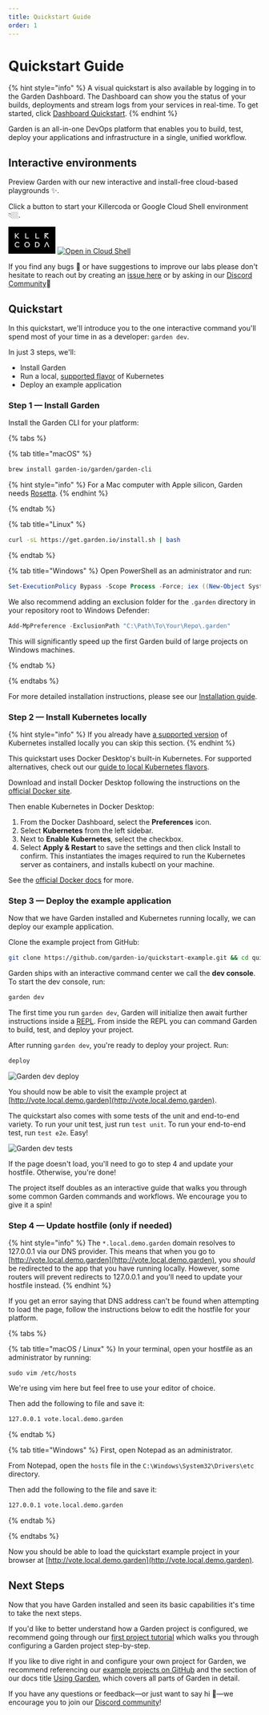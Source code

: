 ```yaml
---
title: Quickstart Guide
order: 1
---
```


# Quickstart Guide

{% hint style="info" %}
A visual quickstart is also available by logging in to the Garden Dashboard. The Dashboard can show you the status of your builds, deployments and stream logs from your services in real-time. To get started, click [Dashboard Quickstart](https://app.garden.io).
{% endhint %}

Garden is an all-in-one DevOps platform that enables you to build, test, deploy your applications and infrastructure in a single, unified workflow.

## Interactive environments

Preview Garden with our new interactive and install-free cloud-based playgrounds ✨.

Click a button to start your Killercoda or Google Cloud Shell environment 👇🏼.

<a href="https://go.garden.io/killercoda"><img src="https://raw.githubusercontent.com/garden-io/garden-interactive-environments/main/resources/img/killercoda-logo.png" alt="Killercoda logo in black and white." height="54px"></a> [![Open in Cloud Shell](https://gstatic.com/cloudssh/images/open-btn.svg)](https://go.garden.io/cloudshell)

If you find any bugs 🐛 or have suggestions to improve our labs please don't hesitate to reach out by creating an [issue here](https://github.com/garden-io/garden-interactive-environments) or by asking in our [Discord Community](https://go.garden.io/discord)🌸

## Quickstart

In this quickstart, we'll introduce you to the one interactive command you'll spend most of your time in as a developer: `garden dev`.

In just 3 steps, we'll:

* Install Garden
* Run a local, [supported flavor](../k8s-plugins/local-k8s/README.md#requirements) of Kubernetes
* Deploy an example application

### Step 1 — Install Garden

Install the Garden CLI for your platform:

{% tabs %}

{% tab title="macOS" %}

```sh
brew install garden-io/garden/garden-cli
```

{% hint style="info" %}
For a Mac computer with Apple silicon, Garden needs [Rosetta](https://support.apple.com/en-us/HT211861).
{% endhint %}

{% endtab %}

{% tab title="Linux" %}

```sh
curl -sL https://get.garden.io/install.sh | bash
```

{% endtab %}

{% tab title="Windows" %}
Open PowerShell as an administrator and run:

```PowerShell
Set-ExecutionPolicy Bypass -Scope Process -Force; iex ((New-Object System.Net.WebClient).DownloadString('https://raw.githubusercontent.com/garden-io/garden/master/support/install.ps1'))
```

We also recommend adding an exclusion folder for the `.garden` directory in your repository root to Windows Defender:

```powershell
Add-MpPreference -ExclusionPath "C:\Path\To\Your\Repo\.garden"
```

This will significantly speed up the first Garden build of large projects on Windows machines.

{% endtab %}

{% endtabs %}

For more detailed installation instructions, please see our [Installation guide](../guides/installation.md).

### Step 2 — Install Kubernetes locally

{% hint style="info" %}
If you already have [a supported version](../k8s-plugins/local-k8s/README.md#requirements) of Kubernetes installed locally you can skip this section.
{% endhint %}

This quickstart uses Docker Desktop's built-in Kubernetes. For supported alternatives, check out our [guide to local Kubernetes flavors](../k8s-plugins/local-k8s/install.md).

Download and install Docker Desktop following the instructions on the [official Docker site](https://docs.docker.com/desktop).

Then enable Kubernetes in Docker Desktop:

1. From the Docker Dashboard, select the **Preferences** icon.
2. Select **Kubernetes** from the left sidebar.
3. Next to **Enable Kubernetes**, select the checkbox.
4. Select **Apply & Restart** to save the settings and then click Install to confirm. This instantiates the images required to run the Kubernetes server as containers, and installs kubectl on your machine.

See the [official Docker docs](https://docs.docker.com/desktop/kubernetes/) for more.

### Step 3 — Deploy the example application

Now that we have Garden installed and Kubernetes running locally, we can deploy our example application.

Clone the example project from GitHub:

```sh
git clone https://github.com/garden-io/quickstart-example.git && cd quickstart-example
```

Garden ships with an interactive command center we call the **dev console**. To start the dev console, run:

```sh
garden dev
```

The first time you run `garden dev`, Garden will initialize then await further instructions inside a [REPL](https://en.wikipedia.org/wiki/Read%E2%80%93eval%E2%80%93print_loop). From inside the REPL you can command Garden to build, test, and deploy your project.

After running `garden dev`, you're ready to deploy your project. Run:

```sh
deploy
```

![Garden dev deploy](https://raw.githubusercontent.com/ShankyJS/garden-quickstart-content/d8095ad1a8615edf49e721b8afcd901f3056e127/dev-mode.gif)

You should now be able to visit the example project at [http://vote.local.demo.garden](http://vote.local.demo.garden).

The quickstart also comes with some tests of the unit and end-to-end variety. To run your unit test, just run `test unit`. To run your end-to-end test, run `test e2e`. Easy!

![Garden dev tests](https://raw.githubusercontent.com/ShankyJS/garden-quickstart-content/210fbac5a733869c507920988e588a0c1989a7ae/dev-mode-tests.gif)

If the page doesn't load, you'll need to go to step 4 and update your hostfile. Otherwise, you're done!

The project itself doubles as an interactive guide that walks you through some common Garden commands and workflows. We encourage you to give it a spin!

### Step 4 — Update hostfile (only if needed)

{% hint style="info" %}
The `*.local.demo.garden` domain resolves to 127.0.0.1 via our DNS provider. This means that when you go to [http://vote.local.demo.garden](http://vote.local.demo.garden), you _should_ be redirected to the app that you have running locally. However, some routers will prevent redirects to 127.0.0.1 and you'll need to update your hostfile instead.
{% endhint %}

If you get an error saying that DNS address can't be found when attempting to load the page, follow the instructions below to edit the hostfile for your platform.

{% tabs %}

{% tab title="macOS / Linux" %}
In your terminal, open your hostfile as an administrator by running:

```console
sudo vim /etc/hosts
```

We're using vim here but feel free to use your editor of choice.

Then add the following to file and save it:

```sh
127.0.0.1 vote.local.demo.garden
```

{% endtab %}

{% tab title="Windows" %}
First, open Notepad as an administrator.

From Notepad, open the `hosts` file in the `C:\Windows\System32\Drivers\etc` directory.

Then add the following to the file and save it:

```sh
127.0.0.1 vote.local.demo.garden
```

{% endtab %}

{% endtabs %}

Now you should be able to load the quickstart example project in your browser at [http://vote.local.demo.garden](http://vote.local.demo.garden).

## Next Steps

Now that you have Garden installed and seen its basic capabilities it's time to take the next steps.

If you'd like to better understand how a Garden project is configured, we recommend going
through our [first project tutorial](../tutorials/your-first-project/README.md) which walks you through configuring a Garden project step-by-step.

If you like to dive right in and configure your own project for Garden, we recommend referencing our [example
projects on GitHub](https://github.com/garden-io/garden/tree/0.13.2/examples) and the section of our docs title [Using Garden](../using-garden/configuration-overview.md), which covers all parts of Garden in detail.


If you have any questions or feedback—or just want to say hi 🙂—we encourage you to join our [Discord community](https://go.garden.io/discord)!
